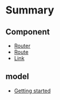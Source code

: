 # Summary

## Component

* [Router](methods.md)
* [Route](route.md)
* [Link](README.md)

## model

* [Getting started](aaa.md)

